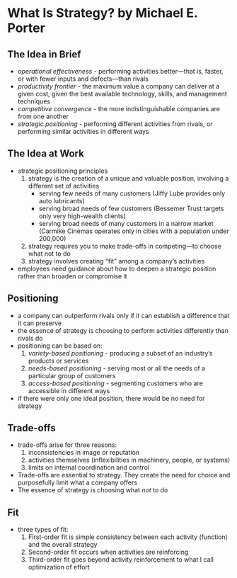 # What Is Strategy? by Michael E. Porter

## The Idea in Brief
- *operational effectiveness* - performing activities better—that is, faster, or with fewer inputs and defects—than rivals
- *productivity frontier* - the maximum value a company can deliver at a given cost, given the best available technology, skills, and management techniques
- *competitive convergence* - the more indistinguishable companies are from one another
- *strategic positioning* - performing different activities from rivals, or performing similar activities in different ways

## The Idea at Work
- strategic positioning principles
  1. strategy is the creation of a unique and valuable position, involving a different set of activities
     - serving few needs of many customers (Jiffy Lube provides only auto lubricants)
     - serving broad needs of few customers (Bessemer Trust targets only very high-wealth clients)
     - serving broad needs of many customers in a narrow market (Carmike Cinemas operates only in cities with a population under 200,000)
  2. strategy requires you to make trade-offs in competing—to choose what not to do
  3. strategy involves creating “fit” among a company’s activities
- employees need guidance about how to deepen a strategic position rather than broaden or compromise it

## Positioning
- a company can outperform rivals only if it can establish a difference that it can preserve
- the essence of strategy is choosing to perform activities differently than rivals do
- positioning can be based on:
  1. *variety-based positioning* - producing a subset of an industry’s products or services
  2. *needs-based positioning* - serving most or all the needs of a particular group of customers
  3. *access-based positioning* - segmenting customers who are accessible in different ways
- if there were only one ideal position, there would be no need for strategy

## Trade-offs
- trade-offs arise for three reasons:
  1. inconsistencies in image or reputation
  2. activities themselves (inflexibilities in machinery, people, or systems)
  3. limits on internal coordination and control
- Trade-offs are essential to strategy. They create the need for choice and purposefully limit what a company offers
- The essence of strategy is choosing what *not* to do

## Fit
- three types of fit:
  1. First-order fit is simple consistency between each activity (function) and the overall strategy
  2. Second-order fit occurs when activities are reinforcing
  3. Third-order fit goes beyond activity reinforcement to what I call optimization of effort
